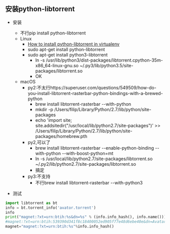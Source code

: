 ## 安装python-libtorrent
- 安装
    - 不行pip install python-libtorrent
    - Linux
        - [How to install python-libtorrent in virtualenv](http://dreamingpotato.com/2015/11/21/how-to-install-python-libtorrent-in-virtualenv/)
        - sudo apt-get install python-libtorrent
        - sudo apt-get install python3-libtorrent
            - ln -s  /usr/lib/python3/dist-packages/libtorrent.cpython-35m-x86_64-linux-gnu.so ~/.py3/lib/python3.5/site-packages/libtorrent.so
            - OK
    - macOS
        - py2:不太行https://superuser.com/questions/549509/how-do-you-install-libtorrent-rasterbar-python-bindings-with-a-brewed-python
            - brew install libtorrent-rasterbar --with-python 
            - mkdir -p /Users/filip/Library/Python/2.7/lib/python/site-packages
             - echo 'import site; site.addsitedir("/usr/local/lib/python2.7/site-packages")' >> /Users/filip/Library/Python/2.7/lib/python/site-packages/homebrew.pth
         - py2,可以了
            - brew install libtorrent-rasterbar --enable-python-binding --with-python --with-boost-python=mt
            - ln -s /usr/local/lib/python2.7/site-packages/libtorrent.so ~/.py2/lib/python2.7/site-packages/libtorrent.so
            - 搞定
         - py3:不支持
             - 不行brew install libtorrent-rasterbar --with-python3


- 测试
```python
import libtorrent as bt
info = bt.torrent_info('avator.torrent')
info
print("magnet:?xt=urn:btih:%s&dn=%s" % (info.info_hash(), info.name()))
#magnet:?xt=urn:btih:539390d341f8c18400052ed905f77e48d6ebe40e&dn=Avatar ECE (2009) [1080p]
magnet="magnet:?xt=urn:btih:%s"%info.info_hash()
```